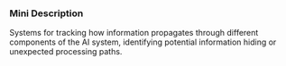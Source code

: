 ### Mini Description

Systems for tracking how information propagates through different components of the AI system, identifying potential information hiding or unexpected processing paths.
